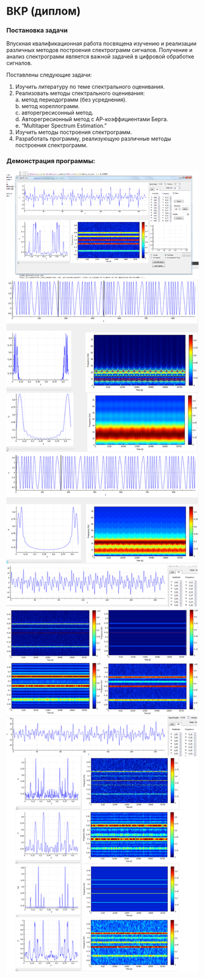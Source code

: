 # ВКР (диплом)

### Постановка задачи

Впускная квалификационная работа посвящена изучению и реализации различных методов построения спектрограмм сигналов. Получение и анализ спектрограмм является важной задачей в цифровой обработке сигналов. 
  
Поставлены следующие задачи:  
1.	Изучить литературу по теме спектрального оценивания.  
2.	Реализовать методы спектрального оценивания:   
a.	метод периодограмм (без усреднения).   
b.	метод кореллограмм.  
c.	авторегресисонный метод.  
d.	Авторегресионный метод с АР-коэффициентами Берга.  
e.	“Multitaper Spectrum Estimation.”  
3.	Изучить методы построения спектрограмм.  
4.	Разработать программу, реализующую различные методы построения спектрограмм.  

### Демонстрация программы:  
![Alt text](https://github.com/AlexeySource/Learning/blob/master/Spectrogram/screenshots/spectrogramm1.png?raw=true)    
![Alt text](https://github.com/AlexeySource/Learning/blob/master/Spectrogram/screenshots/spectrogramm2.png?raw=true)   
![Alt text](https://github.com/AlexeySource/Learning/blob/master/Spectrogram/screenshots/spectrogramm3.png?raw=true)   
![Alt text](https://github.com/AlexeySource/Learning/blob/master/Spectrogram/screenshots/spectrogramm4.png?raw=true)   
![Alt text](https://github.com/AlexeySource/Learning/blob/master/Spectrogram/screenshots/spectrogramm5.png?raw=true)   
